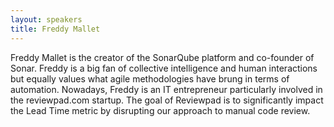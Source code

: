 ```yaml
---
layout: speakers
title: Freddy Mallet
---
```


Freddy Mallet is the creator of the SonarQube platform and co-founder of Sonar. 
Freddy is a big fan of collective intelligence and human interactions but equally values what agile methodologies have brung in terms of automation. 
Nowadays, Freddy is an IT entrepreneur particularly involved in the reviewpad.com startup. 
The goal of Reviewpad is to significantly impact the Lead Time metric by disrupting our approach to manual code review.
